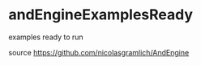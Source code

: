 andEngineExamplesReady
======================

examples ready to run 



source https://github.com/nicolasgramlich/AndEngine
